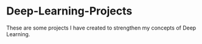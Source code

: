 # Deep-Learning-Projects
These are some projects I have created to strengthen my concepts of Deep Learning.
